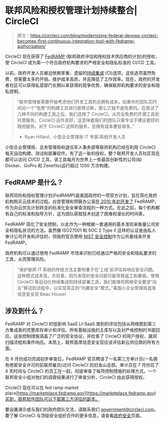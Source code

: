 # 联邦风险和授权管理计划持续整合| CircleCI

> 原文：<https://circleci.com/blog/modernizing-federal-devops-circleci-becomes-first-continuous-integration-tool-with-fedramp-authorization/>

CircleCI 现在获得了 [FedRAMP](https://tailored.fedramp.gov/) (联邦政府评估和授权技术供应商的计划)的授权，使 CircleCI 成为第一个符合政府机构要求的严格安全和隐私标准的 CI/CD 工具。

以前，政府开发人员被迫依赖笨重、遗留的[持续集成](https://circleci.com/continuous-integration/) (CI)选项，这些选项虽然免费，但需要太多的开销，维护成本高昂，并且降低了工作效率。现在，政府的开发者社区可以获得私营部门长期以来获得的竞争优势，确保联邦机构要求的安全和隐私控制。

> “联邦管理者需要开始考虑他们开发工具的总拥有成本。如果你的团队花时间对一个“免费”的构建工具进行故障诊断，那么它就不是免费的。在尝试了几种不同的构建工具之后，我们选择了 CircleCI，从完全免费的开源工具到托管服务。CircleCI 运作良好，这意味着我们的团队只需专注于建设更好的政府服务。对于 CircleCI 这样的服务，总拥有成本要低得多。”
> - Ryan Hillard，小型企业管理局 IT 专家/系统开发人员

小型企业管理局、总务管理局和退伍军人事务部等联邦机构已经在利用 CircleCI 每天自动构建、测试和部署软件。有了这一新的授权，整个联邦开发人员社区现在都可以访问 CI/CD 工具，该工具每月为世界上一些最具创新性的公司(如 Docker、GoPro 和 Zenefits)运行超过 1200 万次构建。

## FedRAMP 是什么？

联邦风险和授权管理计划(FedRAMP)是美国政府的一项官方计划，旨在简化政府机构购买云技术的过程。白宫管理和预算办公室[在 2010 年初开发了](https://fcw.com/articles/2016/05/06/fedramp-timeline.aspx) FedRAMP，作为向云优先计划转变的标准化安全审查流程的一种方式。在此之前，每个机构都有自己的标准和指导方针，这为团队获取技术创造了困难和漫长的时间表。

FedRAMP 简化了安全控制，以此作为一种根据一套通用的基本准则来衡量公司安全和隐私状况的方法。虽然像 ISO27001 和 SOC 2 Type II 这样的认证是由私人审计公司开发和评估的，但政府官员使用 [NIST 安全控制](https://gcn.com/articles/2018/06/14/fedramp-updates.aspx)作为公共基线来开发 FedRAMP。

政府机构可以通过使用 FedRAMP 市场来识别已经通过严格的安全和隐私要求的工具，从而管理风险。

> “保护联邦 IT 系统的传统方法主要侧重于在‘上线’前评估和响应安全问题。这种模式成本高，负担重，因为发现的安全问题可能导致返工和重做。使用 CircleCI 等自动化持续集成和持续部署工具，我们能够将网络安全要求“向左”移动到流程中，以实现真正的“内置安全”模式。”美国小企业管理局首席信息安全官 Beau Houser

## 涉及到什么？

FedRAMP 对 CircleCI 的低影响 SaaS LI-SaaS 类别的评估包括从网络图到第三方集成表的完整库存审计和评估、所有基础设施的主库存以及对严格控制的书面回应。这些控制措施涵盖了广泛的安全协议，并检查了 CircleCI 的用户授权、漏洞扫描流程和事件响应。本质上，联邦首席信息安全官应该评估新云供应商的所有方面。

在 6 月份成功完成初步审查后，FedRAMP 官员聘请了一名第三方审计员(一名拥有绝密安全许可的前联邦雇员)访问 CircleCI 的旧金山总部。审计员在 7 月份花了 4 天时间与 CircleCI 的员工在一起，彻底审查了每项控制措施的处理方式。一个联邦安全小组对他们的调查结果进行了审查分析，CircleCI 由此获得授权。

CircleCI 现在可以在 fed ramp market place[https://marketplace.fedramp.gov](https://marketplace.fedramp.gov)买到，联邦软件团队可以下载第三方评估的副本。

要设置演示或与我们的政府团队交流，请联系我们 government@circleci.com。要了解 CircleCI 与顶级安全组织合作的更多信息，请查看[政府安全](/government/)页面。